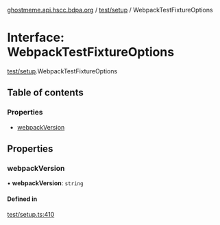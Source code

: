 [ghostmeme.api.hscc.bdpa.org][1] / [test/setup][2] / WebpackTestFixtureOptions

# Interface: WebpackTestFixtureOptions

[test/setup][2].WebpackTestFixtureOptions

## Table of contents

### Properties

- [webpackVersion][3]

## Properties

### webpackVersion

• **webpackVersion**: `string`

#### Defined in

[test/setup.ts:410][4]

[1]: ../README.md
[2]: ../modules/test_setup.md
[3]: test_setup.WebpackTestFixtureOptions.md#webpackversion
[4]:
  https://github.com/nhscc/ghostmeme.api.hscc.bdpa.org/blob/314b1d1/test/setup.ts#L410
